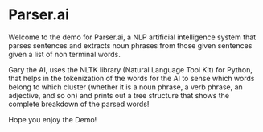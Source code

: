 # Parser.ai
Welcome to the demo for Parser.ai, a NLP artificial intelligence system that parses sentences and extracts noun phrases from those given sentences given a list of non terminal words. 

Gary the AI, uses the NLTK library (Natural Language Tool Kit) for Python, that helps in the tokenization of the words for the AI to sense which words belong to which cluster (whether it is a noun phrase, a verb phrase, an adjective, and so on) and prints out a tree structure that shows the complete breakdown of the parsed words!

Hope you enjoy the Demo!
